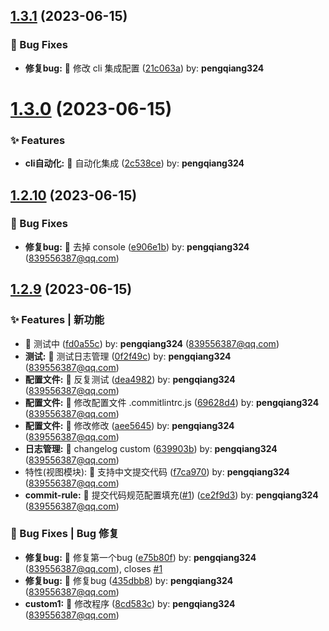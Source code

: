 

## [1.3.1](https://github.com/pengqiang324/application-theme-plus/compare/1.3.0...1.3.1) (2023-06-15)


### 🐛 Bug Fixes

* **修复bug:** 🧩 修改 cli 集成配置 ([21c063a](https://github.com/pengqiang324/application-theme-plus/commit/21c063a)) by: **pengqiang324**

# [1.3.0](https://github.com/pengqiang324/application-theme-plus/compare/1.2.10...1.3.0) (2023-06-15)


### ✨ Features

* **cli自动化:** 🚀 自动化集成 ([2c538ce](https://github.com/pengqiang324/application-theme-plus/commit/2c538ce)) by: **pengqiang324**

## [1.2.10](https://github.com/pengqiang324/application-theme-plus/compare/1.2.9...1.2.10) (2023-06-15)


### 🐛 Bug Fixes

* **修复bug:** 🧩 去掉 console ([e906e1b](https://github.com/pengqiang324/application-theme-plus/commit/e906e1b)) by: **pengqiang324** (839556387@qq.com)

## [1.2.9](https://github.com/pengqiang324/application-theme-plus/compare/f7ca970...1.2.9) (2023-06-15)


### ✨ Features | 新功能

* 🚀 测试中 ([fd0a55c](https://github.com/pengqiang324/application-theme-plus/commit/fd0a55c)) by: **pengqiang324** (839556387@qq.com)
* **测试:** 🚀 测试日志管理 ([0f2f49c](https://github.com/pengqiang324/application-theme-plus/commit/0f2f49c)) by: **pengqiang324** (839556387@qq.com)
* **配置文件:** 🚀 反复测试 ([dea4982](https://github.com/pengqiang324/application-theme-plus/commit/dea4982)) by: **pengqiang324** (839556387@qq.com)
* **配置文件:** 🚀 修改配置文件 .commitlintrc.js ([69628d4](https://github.com/pengqiang324/application-theme-plus/commit/69628d4)) by: **pengqiang324** (839556387@qq.com)
* **配置文件:** 🚀 修改修改 ([aee5645](https://github.com/pengqiang324/application-theme-plus/commit/aee5645)) by: **pengqiang324** (839556387@qq.com)
* **日志管理:** 🚀 changelog custom ([639903b](https://github.com/pengqiang324/application-theme-plus/commit/639903b)) by: **pengqiang324** (839556387@qq.com)
* 特性(视图模块): 🚀 支持中文提交代码 ([f7ca970](https://github.com/pengqiang324/application-theme-plus/commit/f7ca970)) by: **pengqiang324** (839556387@qq.com)
* **commit-rule:** 🚀 提交代码规范配置填充([#1](https://github.com/pengqiang324/application-theme-plus/issues/1)) ([ce2f9d3](https://github.com/pengqiang324/application-theme-plus/commit/ce2f9d3)) by: **pengqiang324** (839556387@qq.com)


### 🐛 Bug Fixes | Bug 修复

* **修复bug:** 🧩 修复第一个bug ([e75b80f](https://github.com/pengqiang324/application-theme-plus/commit/e75b80f)) by: **pengqiang324** (839556387@qq.com), closes [#1](https://github.com/pengqiang324/application-theme-plus/issues/1)
* **修复bug:** 🧩 修复bug ([435dbb8](https://github.com/pengqiang324/application-theme-plus/commit/435dbb8)) by: **pengqiang324** (839556387@qq.com)
* **custom1:** 🧩 修改程序 ([8cd583c](https://github.com/pengqiang324/application-theme-plus/commit/8cd583c)) by: **pengqiang324** (839556387@qq.com)